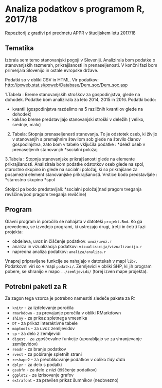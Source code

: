 # Analiza podatkov s programom R, 2017/18

Repozitorij z gradivi pri predmetu APPR v študijskem letu 2017/18

## Tematika

Izbrala sem  temo stanovanjski pogoji v Sloveniji. Analizirala bom podatke o stanovanjskih razmerah, prikrajšanosti in prenaseljenosti. V končni fazi bom primerjala Slovenijo in ostale evropske države.

Podatki so v obliki CSV in HTML.
Vir podatkov: http://pxweb.stat.si/pxweb/Database/Dem_soc/Dem_soc.asp



1.Tabela : Breme stanovanjskih stroškov za gospodinjstva, glede na dohodek.
Podatke bom analizirala za leto 2014, 2015 in 2016. Podatki bodo: 
* kvantil (gospodinjstva razdelimo na 5 različnih kvantilov glede na dohodek)
* kakšno breme predstavljajo stanovanjski stroški v deležih ( veliko, srednje, malo) 

2. Tabela: Stopnja prenaseljenosti stanovanja. To je odstotek oseb, ki živijo v stanovanjih s premajhnim številom sob glede na število članov gospodinjstva, zato bom v tabelo vključila podatke :
*delež oseb v prenaseljenih stanovanjih 
*socialni položaj

3.Tabela : Stopnja stanovanjske prikrajšanosti glede na elemente prikrajšanosti. Analizirala bom podatke odstotkov oseb glede na spol, starostno skupino in glede na socialni položaj, ki so prikrajšane za posamezni element stanovanjske prikrajšanosti. 
Vrstice bodo predstavljale : 
*starostno skupino 
*spol

Stolpci pa bodo predstavljali:
*socialni položaj(nad pragom tveganja revščine/pod pragom tveganja revščine)


## Program

Glavni program in poročilo se nahajata v datoteki `projekt.Rmd`. Ko ga prevedemo,
se izvedejo programi, ki ustrezajo drugi, tretji in četrti fazi projekta:

* obdelava, uvoz in čiščenje podatkov: `uvoz/uvoz.r`
* analiza in vizualizacija podatkov: `vizualizacija/vizualizacija.r`
* napredna analiza podatkov: `analiza/analiza.r`

Vnaprej pripravljene funkcije se nahajajo v datotekah v mapi `lib/`. Podatkovni
viri so v mapi `podatki/`. Zemljevidi v obliki SHP, ki jih program pobere, se
shranijo v mapo `../zemljevidi/` (torej izven mape projekta).

## Potrebni paketi za R

Za zagon tega vzorca je potrebno namestiti sledeče pakete za R:

* `knitr` - za izdelovanje poročila
* `rmarkdown` - za prevajanje poročila v obliki RMarkdown
* `shiny` - za prikaz spletnega vmesnika
* `DT` - za prikaz interaktivne tabele
* `maptools` - za uvoz zemljevidov
* `sp` - za delo z zemljevidi
* `digest` - za zgoščevalne funkcije (uporabljajo se za shranjevanje zemljevidov)
* `readr` - za branje podatkov
* `rvest` - za pobiranje spletnih strani
* `reshape2` - za preoblikovanje podatkov v obliko *tidy data*
* `dplyr` - za delo s podatki
* `gsubfn` - za delo z nizi (čiščenje podatkov)
* `ggplot2` - za izrisovanje grafov
* `extrafont` - za pravilen prikaz šumnikov (neobvezno)
